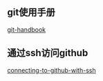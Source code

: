 ## git使用手册
[git-handbook](https://guides.github.com/introduction/git-handbook/)

## 通过ssh访问github
[connecting-to-github-with-ssh](https://docs.github.com/en/free-pro-team@latest/github/authenticating-to-github/connecting-to-github-with-ssh)
